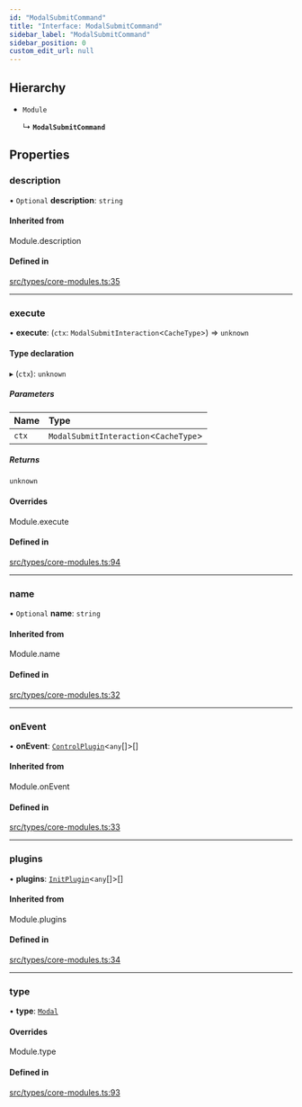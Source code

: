 ```yaml
---
id: "ModalSubmitCommand"
title: "Interface: ModalSubmitCommand"
sidebar_label: "ModalSubmitCommand"
sidebar_position: 0
custom_edit_url: null
---
```


## Hierarchy

- `Module`

  ↳ **`ModalSubmitCommand`**

## Properties

### description

• `Optional` **description**: `string`

#### Inherited from

Module.description

#### Defined in

[src/types/core-modules.ts:35](https://github.com/sern-handler/handler/blob/e1059f9/src/types/core-modules.ts#L35)

___

### execute

• **execute**: (`ctx`: `ModalSubmitInteraction`<`CacheType`\>) => `unknown`

#### Type declaration

▸ (`ctx`): `unknown`

##### Parameters

| Name | Type |
| :------ | :------ |
| `ctx` | `ModalSubmitInteraction`<`CacheType`\> |

##### Returns

`unknown`

#### Overrides

Module.execute

#### Defined in

[src/types/core-modules.ts:94](https://github.com/sern-handler/handler/blob/e1059f9/src/types/core-modules.ts#L94)

___

### name

• `Optional` **name**: `string`

#### Inherited from

Module.name

#### Defined in

[src/types/core-modules.ts:32](https://github.com/sern-handler/handler/blob/e1059f9/src/types/core-modules.ts#L32)

___

### onEvent

• **onEvent**: [`ControlPlugin`](ControlPlugin.md)<`any`[]\>[]

#### Inherited from

Module.onEvent

#### Defined in

[src/types/core-modules.ts:33](https://github.com/sern-handler/handler/blob/e1059f9/src/types/core-modules.ts#L33)

___

### plugins

• **plugins**: [`InitPlugin`](InitPlugin.md)<`any`[]\>[]

#### Inherited from

Module.plugins

#### Defined in

[src/types/core-modules.ts:34](https://github.com/sern-handler/handler/blob/e1059f9/src/types/core-modules.ts#L34)

___

### type

• **type**: [`Modal`](../enums/CommandType.md#modal)

#### Overrides

Module.type

#### Defined in

[src/types/core-modules.ts:93](https://github.com/sern-handler/handler/blob/e1059f9/src/types/core-modules.ts#L93)
